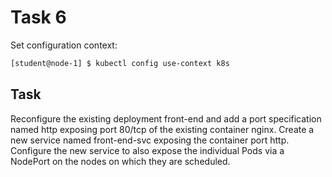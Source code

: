 # Task 6

Set configuration context:
```bash
[student@node-1] $ kubectl config use-context k8s
```
## Task

Reconfigure the existing deployment front-end and add a port specification named http exposing port 80/tcp of the existing container nginx.
Create a new service named front-end-svc exposing the container port http.
Configure the new service to also expose the individual Pods via a NodePort on the nodes on which they are scheduled.
